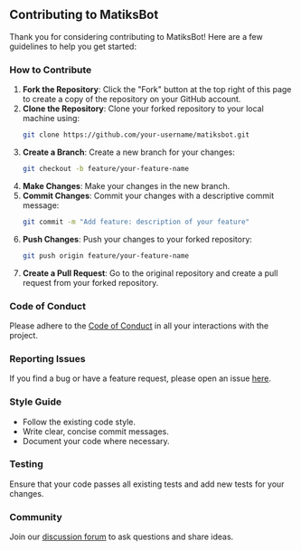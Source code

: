## Contributing to MatiksBot

Thank you for considering contributing to MatiksBot! Here are a few guidelines to help you get started:

### How to Contribute

1. **Fork the Repository**: Click the "Fork" button at the top right of this page to create a copy of the repository on your GitHub account.
2. **Clone the Repository**: Clone your forked repository to your local machine using:
   ```bash
   git clone https://github.com/your-username/matiksbot.git
   ```
3. **Create a Branch**: Create a new branch for your changes:
   ```bash
   git checkout -b feature/your-feature-name
   ```
4. **Make Changes**: Make your changes in the new branch.
5. **Commit Changes**: Commit your changes with a descriptive commit message:
   ```bash
   git commit -m "Add feature: description of your feature"
   ```
6. **Push Changes**: Push your changes to your forked repository:
   ```bash
   git push origin feature/your-feature-name
   ```
7. **Create a Pull Request**: Go to the original repository and create a pull request from your forked repository.

### Code of Conduct

Please adhere to the [Code of Conduct](link-to-code-of-conduct) in all your interactions with the project.

### Reporting Issues

If you find a bug or have a feature request, please open an issue [here](link-to-issues).

### Style Guide

- Follow the existing code style.
- Write clear, concise commit messages.
- Document your code where necessary.

### Testing

Ensure that your code passes all existing tests and add new tests for your changes.

### Community

Join our [discussion forum](link-to-forum) to ask questions and share ideas.
